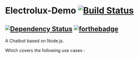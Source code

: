 # Electrolux-Demo [![Build Status](https://travis-ci.org/bassdeveloper/Electrolux-Demo.svg?branch=master)](https://travis-ci.org/bassdeveloper/Electrolux-Demo)

## [![Dependency Status](https://www.versioneye.com/user/projects/588b0ac21618a700379d2b4f/badge.svg?style=flat-square)](https://www.versioneye.com/user/projects/588b0ac21618a700379d2b4f) [![forthebadge](http://forthebadge.com/images/badges/built-by-developers.svg)](http://forthebadge.com)
A Chatbot based on Node.js.



Which covers the following use cases :
